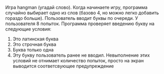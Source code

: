 Игра hangman (угадай слово). Когда начинаете игру, программа случайно выбирает одно из слов (базово 4, но можно легко добавить гораздо больше). Пользователь вводит буквы 
по очереди. У пользователя 8 попыток.
Программа проверяет введению букву на следующие условия:
  1. Это латинская буква
  2. Это строчная буква
  3. Буква только одна
  4. Эту букву пользователь ранее не вводил.
Невыполнение этих условий не отнимает количество попыток, просто на экран выводится соответсвующее предупреждение
